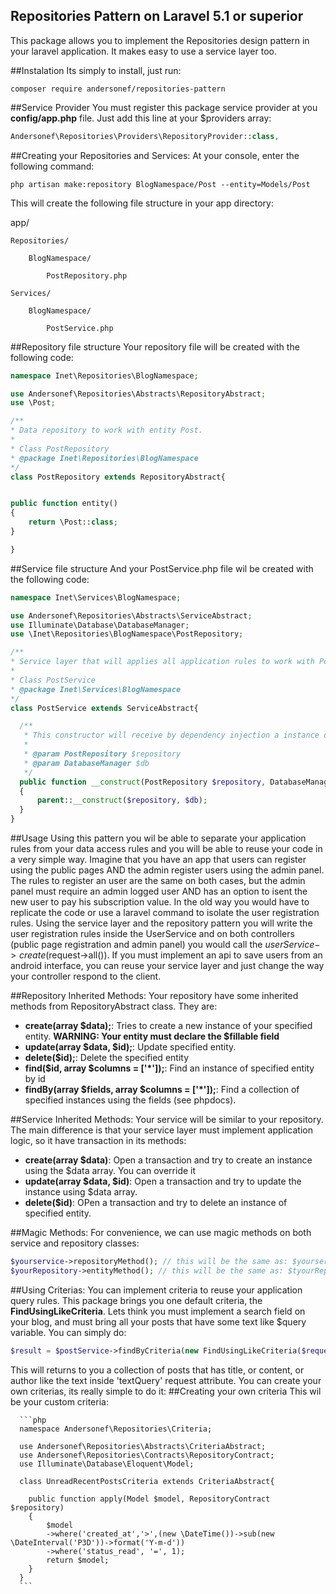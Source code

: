 ## Repositories Pattern on Laravel 5.1 or superior

This package allows you to implement the Repositories design pattern in your laravel application. It makes easy to use a service layer too.

##Instalation
Its simply to install, just run:

	composer require andersonef/repositories-pattern
	

##Service Provider
You must register this package service provider at you **config/app.php** file. Just add this line at your $providers array:

```php
Andersonef\Repositories\Providers\RepositoryProvider::class,
```

##Creating your Repositories and Services:
At your console, enter the following command:

	php artisan make:repository BlogNamespace/Post --entity=Models/Post
	
This will create the following file structure in your app directory:

app/ 

	Repositories/
	
		BlogNamespace/
		
			PostRepository.php
			
	Services/
	
		BlogNamespace/
		
			PostService.php


##Repository file structure
Your repository file will be created with the following code:
	 
```php
namespace Inet\Repositories\BlogNamespace;

use Andersonef\Repositories\Abstracts\RepositoryAbstract;
use \Post;

/**
* Data repository to work with entity Post.
*
* Class PostRepository
* @package Inet\Repositories\BlogNamespace
*/
class PostRepository extends RepositoryAbstract{


public function entity()
{
    return \Post::class;
}

}
```

##Service file structure
And your PostService.php file wil be created with the following code:

```php
namespace Inet\Services\BlogNamespace;

use Andersonef\Repositories\Abstracts\ServiceAbstract;
use Illuminate\Database\DatabaseManager;
use \Inet\Repositories\BlogNamespace\PostRepository;

/**
* Service layer that will applies all application rules to work with Post class.
*
* Class PostService
* @package Inet\Services\BlogNamespace
*/
class PostService extends ServiceAbstract{

  /**
   * This constructor will receive by dependency injection a instance of PostRepository and DatabaseManager.
   *
   * @param PostRepository $repository
   * @param DatabaseManager $db
   */
  public function __construct(PostRepository $repository, DatabaseManager $db)
  {
      parent::__construct($repository, $db);
  }
}
```

##Usage
Using this pattern you wil be able to separate your application rules from your data access rules and you will be able to reuse your code in a very simple way.
Imagine that you have an app that users can register using the public pages AND the admin register users using the admin panel. The rules to register an user are the same on both cases, but the admin panel must require an admin logged user AND has an option to isent the new user to pay his subscription value.
In the old way you would have to replicate the code or use a laravel command to isolate the user registration rules.
Using the service layer and the repository pattern you will write the user registration rules inside the UserService and on both controllers (public page registration and admin panel) you would call the $userService->create($request->all()).
If you must implement an api to save users from an android interface, you can reuse your service layer and just change the way your controller respond to the client.

##Repository Inherited Methods:
Your repository have some inherited methods from RepositoryAbstract class. They are:
 - **create(array $data);**: Tries to create a new instance of your specified entity. **WARNING: Your entity must declare the $fillable field**
 - **update(array $data, $id);**: Update specified entity.
 - **delete($id);**: Delete the specified entity
 - **find($id, array $columns = ['*']);**: Find an instance of specified entity by id
 - **findBy(array $fields, array $columns = ['*']);**: Find a collection of specified instances using the fields (see phpdocs).
 
 ##Service Inherited Methods:
 Your service will be similar to your repository. The main difference is that your service layer must implement application logic, so it have transaction in its methods:
  - **create(array $data)**: Open a transaction and try to create an instance using the $data array. You can override it
  - **update(array $data, $id)**: Open a transaction and try to update the instance using $data array.
  - **delete($id)**: OPen a transaction and try to delete an instance of specified entity.
  
  ##Magic Methods:
  For convenience, we can use magic methods on both service and repository classes: 
  
```php
$yourservice->repositoryMethod(); // this will be the same as: $yourservice->getRepository()->repositoryMethod();
$yourRepository->entityMethod(); // this will be the same as: $tyourRepository->getEntity()->entityMethod();
```
  
  ##Using Criterias:
  You can implement criteria to reuse your application query rules. This package brings you one default criteria, the **FindUsingLikeCriteria**.
  Lets think you must implement a search field on your blog, and must bring all your posts that have some text like $query variable.
  You can simply do:
  
```php
$result = $postService->findByCriteria(new FindUsingLikeCriteria($request->get('textQuery')))->paginate(10);
```
  
  This will returns to you a collection of posts that has title, or content, or author like the text inside 'textQuery' request attribute.
  You can create your own criterias, its really simple to do it:
  ##Creating your own criteria
  This wil be your custom criteria:
  
      ```php 
      namespace Andersonef\Repositories\Criteria;
      
      use Andersonef\Repositories\Abstracts\CriteriaAbstract;
      use Andersonef\Repositories\Contracts\RepositoryContract;
      use Illuminate\Database\Eloquent\Model;
    
      class UnreadRecentPostsCriteria extends CriteriaAbstract{
    
        public function apply(Model $model, RepositoryContract $repository)
        {
            $model
            ->where('created_at','>',(new \DateTime())->sub(new \DateInterval('P3D'))->format('Y-m-d'))
            ->where('status_read', '=', 1);
            return $model;
        }
      }
      ```
